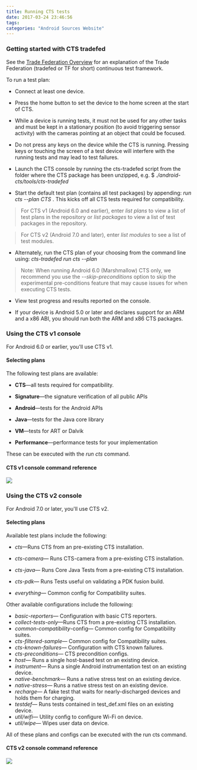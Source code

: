 ```yaml
---
title: Running CTS tests
date: 2017-03-24 23:46:56
tags:
categories: "Android Sources Website"
---
```


### Getting started with CTS tradefed

See the [Trade Federation Overview](http://source.android.com/devices/tech/test_infra/tradefed/index.html) for an explanation of the Trade Federation (tradefed or TF for short) continuous test framework.

To run a test plan:

  * Connect at least one device.

  * Press the home button to set the device to the home screen at the start of CTS.

  * While a device is running tests, it must not be used for any other tasks and must be kept in a stationary position (to avoid triggering sensor activity) with the cameras pointing at an object that could be focused.

<!--more-->
  * Do not press any keys on the device while the CTS is running. Pressing keys or touching the screen of a test device will interfere with the running tests and may lead to test failures.

  * Launch the CTS console by running the cts-tradefed script from the folder where the CTS package has been unzipped, e.g. $ _./android-cts/tools/cts-tradefed_

  * Start the default test plan (contains all test packages) by appending: _run cts --plan CTS_ . This kicks off all CTS tests required for compatibility.

  >For CTS v1 (Android 6.0 and earlier), enter _list plans_ to view a list of test plans in the repository or _list packages_ to view a list of test packages in the repository.

  >For CTS v2 (Android 7.0 and later), enter _list modules_ to see a list of test modules.

  * Alternately, run the CTS plan of your choosing from the command line using: _cts-tradefed run cts --plan_

  >Note: When running Android 6.0 (Marshmallow) CTS only, we recommend you use the _--skip-preconditions_ option to skip the experimental pre-conditions feature that may cause issues for when executing CTS tests.

  * View test progress and results reported on the console.

  * If your device is Android 5.0 or later and declares support for an ARM and a x86 ABI, you should run both the ARM and x86 CTS packages.

### Using the CTS v1 console

For Android 6.0 or earlier, you'll use CTS v1.

#### Selecting plans

The following test plans are available:

  * **CTS**—all tests required for compatibility.

  * **Signature**—the signature verification of all public APIs

  * **Android**—tests for the Android APIs

  * **Java**—tests for the Java core library

  * **VM**—tests for ART or Dalvik

  * **Performance**—performance tests for your implementation

These can be executed with the _run cts_ command.

#### CTS v1 console command reference

![](/images/categories/android/android-sources/006/v1.png)

### Using the CTS v2 console

For Android 7.0 or later, you'll use CTS v2.

#### Selecting plans

Available test plans include the following:

  * _cts_—Runs CTS from an pre-existing CTS installation.

  * _cts-camera_— Runs CTS-camera from a pre-existing CTS installation.

  * _cts-java_— Runs Core Java Tests from a pre-existing CTS installation.

  * _cts-pdk_— Runs Tests useful on validating a PDK fusion build.

  * _everything_— Common config for Compatibility suites.

Other available configurations include the following:

  * _basic-reporters_— Configuration with basic CTS reporters.
  * _collect-tests-only_—Runs CTS from a pre-existing CTS installation.
  * _common-compatibility_-config— Common config for Compatibility suites.
  * _cts-filtered-sample_— Common config for Compatibility suites.
  * _cts-known-failures_— Configuration with CTS known failures.
  * _cts-preconditions_— CTS precondition configs.
  * _host_— Runs a single host-based test on an existing device.
  * _instrument_— Runs a single Android instrumentation test on an existing device.
  * _native-benchmark_— Runs a native stress test on an existing device.
  * _native-stress_— Runs a native stress test on an existing device.
  * _recharge_— A fake test that waits for nearly-discharged devices and holds them for charging.
  * _testdef_— Runs tests contained in test_def.xml files on an existing device.
  * _util/wifi_— Utility config to configure Wi-Fi on device.
  * _util/wipe_— Wipes user data on device.

All of these plans and configs can be executed with the run cts command.

#### CTS v2 console command reference

![](/images/categories/android/android-sources/006/v2.png)
